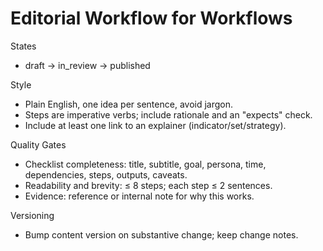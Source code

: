 # Editorial Workflow for Workflows

States
- draft → in_review → published

Style
- Plain English, one idea per sentence, avoid jargon.
- Steps are imperative verbs; include rationale and an "expects" check.
- Include at least one link to an explainer (indicator/set/strategy).

Quality Gates
- Checklist completeness: title, subtitle, goal, persona, time, dependencies, steps, outputs, caveats.
- Readability and brevity: ≤ 8 steps; each step ≤ 2 sentences.
- Evidence: reference or internal note for why this works.

Versioning
- Bump content version on substantive change; keep change notes.

